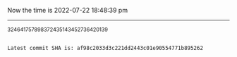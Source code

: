 Now the time is 2022-07-22 18:48:39 pm

---

<small>324641757898372435143452736420139</small>

```txt

Latest commit SHA is: af98c2033d3c221dd2443c01e90554771b895262
```

